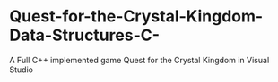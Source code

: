 # Quest-for-the-Crystal-Kingdom-Data-Structures-C-
A Full C++ implemented game Quest for the Crystal Kingdom in Visual Studio
